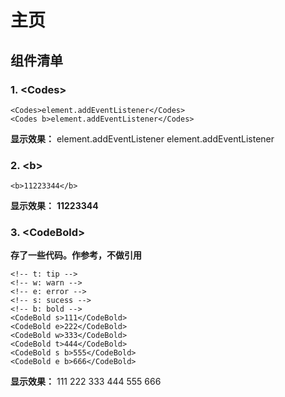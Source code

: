 # 主页

## 组件清单

### 1. \<Codes\>

``` vue
<Codes>element.addEventListener</Codes>
<Codes b>element.addEventListener</Codes>
```
**显示效果：**
<Codes>element.addEventListener</Codes>
<Codes b>element.addEventListener</Codes>


### 2. \<b\>

``` vue
<b>11223344</b>
```
**显示效果：**
<b>11223344</b>

### 3. \<CodeBold\>

<b>存了一些代码。作参考，不做引用</b>

``` vue
<!-- t: tip -->
<!-- w: warn -->
<!-- e: error -->
<!-- s: sucess -->
<!-- b: bold -->
<CodeBold s>111</CodeBold>
<CodeBold e>222</CodeBold>
<CodeBold w>333</CodeBold>
<CodeBold t>444</CodeBold>
<CodeBold s b>555</CodeBold>
<CodeBold e b>666</CodeBold>
```
**显示效果：**
<CodeBold s>111</CodeBold>
<CodeBold e>222</CodeBold>
<CodeBold w>333</CodeBold>
<CodeBold t>444</CodeBold>
<CodeBold s b>555</CodeBold>
<CodeBold e b>666</CodeBold>





